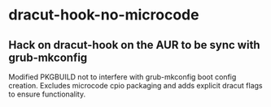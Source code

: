 # dracut-hook-no-microcode
## Hack on dracut-hook on the AUR to be sync with grub-mkconfig
Modified PKGBUILD not to interfere with grub-mkconfig boot config creation.
Excludes microcode cpio packaging and adds explicit dracut flags to ensure functionality.
